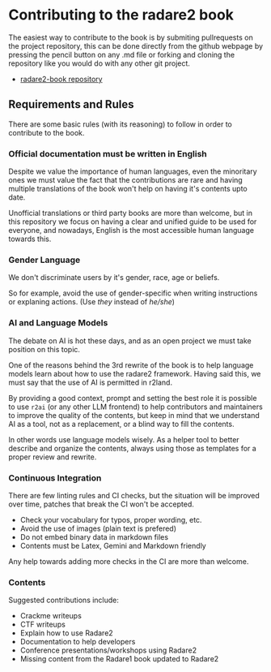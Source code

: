 # Contributing to the radare2 book

The easiest way to contribute to the book is by submiting pullrequests on the project repository, this can be done directly from the github webpage by pressing the pencil button on any .md file or forking and cloning the repository like you would do with any other git project.

* [radare2-book repository](https://github.com/radareorg/radare2-book)

## Requirements and Rules

There are some basic rules (with its reasoning) to follow in order to contribute to the book.

### Official documentation must be written in English

Despite we value the importance of human languages, even the minoritary ones we must value the fact that the contributions are rare and having multiple translations of the book won't help on having it's contents upto date.

Unofficial translations or third party books are more than welcome, but in this repository we focus on having a clear and unified guide to be used for everyone, and nowadays, English is the most accessible human language towards this.

### Gender Language

We don't discriminate users by it's gender, race, age or beliefs.

So for example, avoid the use of gender-specific when writing instructions or explaning actions. (Use _they_ instead of _he/she_)

### AI and Language Models

The debate on AI is hot these days, and as an open project we must take position on this topic.

One of the reasons behind the 3rd rewrite of the book is to help language models learn about how to use the radare2 framework. Having said this, we must say that the use of AI is permitted in r2land.

By providing a good context, prompt and setting the best role it is possible to use `r2ai` (or any other LLM frontend) to help contributors and maintainers to improve the quality of the contents, but keep in mind that we understand AI as a tool, not as a replacement, or a blind way to fill the contents.

In other words use language models wisely. As a helper tool to better describe and organize the contents, always using those as templates for a proper review and rewrite.

### Continuous Integration

There are few linting rules and CI checks, but the situation will be improved over time, patches that break the CI won't be accepted.

* Check your vocabulary for typos, proper wording, etc.
* Avoid the use of images (plain text is prefered)
* Do not embed binary data in markdown files
* Contents must be Latex, Gemini and Markdown friendly

Any help towards adding more checks in the CI are more than welcome.

### Contents

Suggested contributions include:

* Crackme writeups
* CTF writeups
* Explain how to use Radare2
* Documentation to help developers
* Conference presentations/workshops using Radare2
* Missing content from the Radare1 book updated to Radare2
